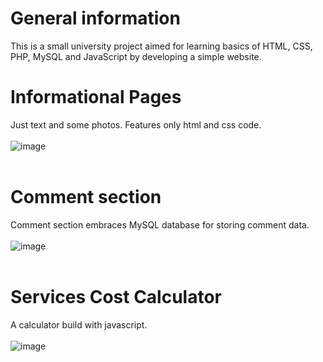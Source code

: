 # General information
This is a small university project aimed for learning basics of HTML, CSS, PHP, MySQL and JavaScript by developing a simple website.
# Informational Pages
Just text and some photos. Features only html and css code.
<br /><br />
![image](https://user-images.githubusercontent.com/35616551/236665621-61b214d6-ad37-472a-8a8c-a7985b96e1fb.png)
<br /><br />
# Comment section
Comment section embraces MySQL database for storing comment data.
<br /><br />
![image](https://user-images.githubusercontent.com/35616551/236665862-3938e7b8-eead-45e9-9ee0-3344ce935348.png)
<br /><br />
# Services Cost Calculator
A calculator build with javascript.
<br /><br />
![image](https://user-images.githubusercontent.com/35616551/236665984-7486a442-cb29-4b74-887a-87ccd4d3d42b.png)
<br /><br />

